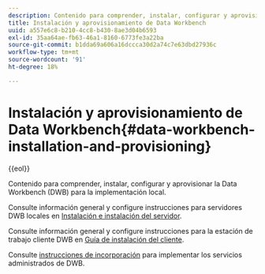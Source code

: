 ```yaml
---
description: Contenido para comprender, instalar, configurar y aprovisionar la Data Workbench (DWB) para la implementación local.
title: Instalación y aprovisionamiento de Data Workbench
uuid: a557e6c8-b210-4cc8-b430-8ae3d04b6593
exl-id: 35aa64ae-fb63-46a1-8160-6773fe3a22ba
source-git-commit: b1dda69a606a16dccca30d2a74c7e63dbd27936c
workflow-type: tm+mt
source-wordcount: '91'
ht-degree: 18%

---
```


# Instalación y aprovisionamiento de Data Workbench{#data-workbench-installation-and-provisioning}

{{eol}}

Contenido para comprender, instalar, configurar y aprovisionar la Data Workbench (DWB) para la implementación local.

Consulte información general y configure instrucciones para servidores DWB locales en [Instalación e instalación del servidor](https://experienceleague.adobe.com/docs/data-workbench/using/server-admin-install/install-servers/c-install-ins-svr.html).

Consulte información general y configure instrucciones para la estación de trabajo cliente DWB en [Guía de instalación del cliente](https://experienceleague.adobe.com/docs/data-workbench/using/install/c-data-workbench-client-install.html?lang=es).

Consulte [instrucciones de incorporación](../../../home/dwb-implement-overview/dwb-implement-provision/dwb-implement-onboarding.md#concept-e93aba41b26a410f959c5ca7f8e33355) para implementar los servicios administrados de DWB.
